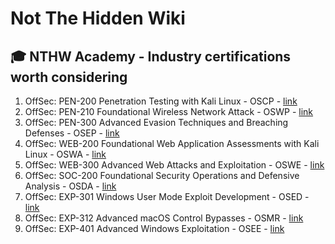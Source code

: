 # Not The Hidden Wiki

🎓 NTHW Academy - Industry certifications worth considering
-----

1. OffSec: PEN-200 Penetration Testing with Kali Linux - OSCP - [link](https://www.offsec.com/courses/pen-200/)
2. OffSec: PEN-210 Foundational Wireless Network Attack - OSWP - [link](https://www.offsec.com/courses/pen-210/)
3. OffSec: PEN-300 Advanced Evasion Techniques and Breaching Defenses - OSEP - [link](https://www.offsec.com/courses/pen-300/)
4. OffSec: WEB-200 Foundational Web Application Assessments with Kali Linux - OSWA - [link](https://www.offsec.com/courses/web-200/)
5. OffSec: WEB-300 Advanced Web Attacks and Exploitation - OSWE - [link](https://www.offsec.com/courses/web-300/)
6. OffSec: SOC-200 Foundational Security Operations and Defensive Analysis - OSDA - [link](https://www.offsec.com/courses/soc-200/)
7. OffSec: EXP-301 Windows User Mode Exploit Development - OSED - [link](https://www.offsec.com/courses/exp-301/)
8. OffSec: EXP-312 Advanced macOS Control Bypasses - OSMR - [link](https://www.offsec.com/courses/exp-312/)
9. OffSec: EXP-401 Advanced Windows Exploitation - OSEE - [link](https://www.offsec.com/courses/exp-401/)